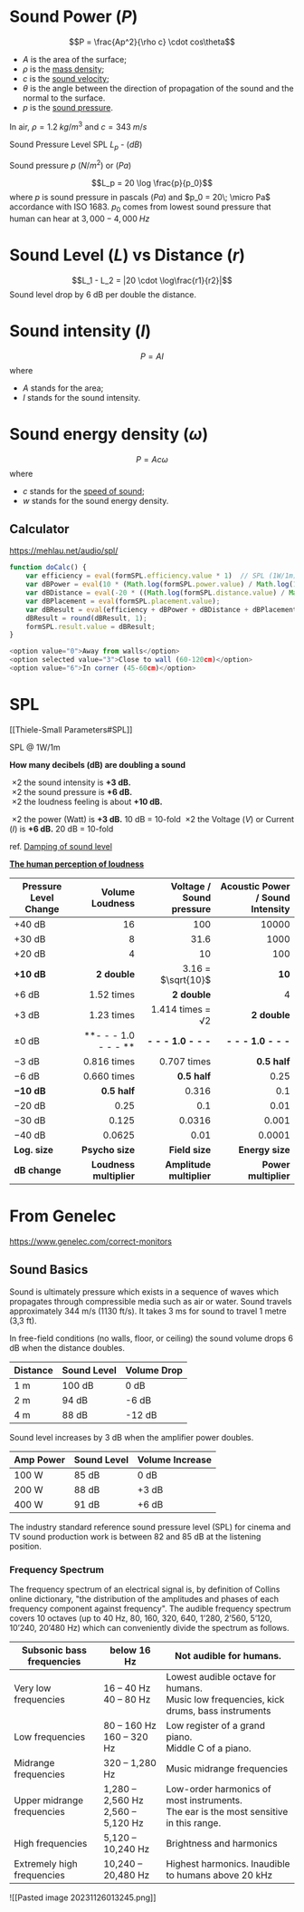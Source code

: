 # Sound Power $(P)$

$$P = \frac{Ap^2}{\rho c} \cdot cos\theta$$
- $A$ is the area of the surface;
- $\rho$ is the [mass density](https://en.wikipedia.org/wiki/Mass_density "Mass density");
- $c$ is the [sound velocity](https://en.wikipedia.org/wiki/Sound_velocity "Sound velocity");
- $\theta$ is the angle between the direction of propagation of the sound and the normal to the surface.
- $p$ is the [sound pressure](https://en.wikipedia.org/wiki/Sound_pressure "Sound pressure").

In air, $\rho = 1.2 \;kg/m^{3}$ and $c = 343 \;m/s$

Sound Pressure Level SPL $L_p$ - $(dB)$

Sound pressure $p$ $(N/m^2)$ or $(Pa)$

$$L_p = 20 \log \frac{p}{p_0}$$
where $p$ is sound pressure in pascals $(Pa)$
and $p_0 = 20\; \micro Pa$ accordance with ISO 1683.
$p_0$ comes from lowest sound pressure that human can hear at $3,000-4,000 \;Hz$

# Sound Level $(L)$  vs  Distance $(r)$
$$L_1 - L_2 = |20 \cdot \log\frac{r1}{r2}|$$
Sound level drop by 6 dB per double the distance.


# Sound intensity $(I)$
$$P = AI$$
where
- _A_ stands for the area;
- _I_ stands for the sound intensity.

# Sound energy density $(\omega)$
$$P=Ac\omega$$
where
- _c_ stands for the [speed of sound](https://en.wikipedia.org/wiki/Speed_of_sound "Speed of sound");
- _w_ stands for the sound energy density.

## Calculator
https://mehlau.net/audio/spl/

```js
function doCalc() {
	var efficiency = eval(formSPL.efficiency.value * 1)  // SPL (1W/1m)
	var dBPower = eval(10 * (Math.log(formSPL.power.value) / Math.log(10)));  // Amp Power Watt
	var dBDistance = eval(-20 * ((Math.log(formSPL.distance.value) / Math.log(10)))); // m
	var dBPlacement = eval(formSPL.placement.value);
	var dBResult = eval(efficiency + dBPower + dBDistance + dBPlacement * 1);  // dB
	dBResult = round(dBResult, 1);
	formSPL.result.value = dBResult;
}

<option value="0">Away from walls</option>
<option selected value="3">Close to wall (60-120cm)</option>
<option value="6">In corner (45-60cm)</option>
```
# SPL 
[[Thiele-Small Parameters#SPL]]

SPL @ 1W/1m

**How many decibels (dB) are doubling a sound**

 $\times 2$ the sound intensity is **+3 dB.**  
 $\times 2$  the sound pressure is **+6 dB.**  
 $\times 2$  the loudness feeling is about **+10 dB.**

 $\times 2$ the power (Watt) is **+3 dB.** 10 dB = 10-fold
 $\times 2$ the Voltage $(V)$ or Current $(I)$ is **+6 dB.** 20 dB = 10-fold

ref. [Damping of sound level](http://www.sengpielaudio.com/calculator-distance.htm)

[**The human perception of loudness**](http://www.sengpielaudio.com/calculator-loudness.htm)


|**Pressure Level Change**|**Volume Loudness**|**Voltage / Sound pressure** | **Acoustic Power / Sound Intensity**|
|---|---:|---:|---:|
|+40 dB|16|100|10000|
|+30 dB|8|31.6|1000|
|+20 dB|4|10|100|
|**+10 dB**|**2 double**|3.16 = $\sqrt{10}$|**10**|
|+6 dB|1.52 times|**2 double**|4|
|+3 dB|1.23 times|1.414 times = √2|**2 double**|
|±0 dB|**- - - 1.0 - - - **|**- - - 1.0 - - -**|**- - - 1.0 - - -**|
|−3 dB|0.816 times|0.707 times|**0.5 half**|
|−6 dB|0.660 times|**0.5 half**|0.25|
|**−10 dB**|**0.5 half**|0.316|0.1|
|−20 dB|0.25|0.1|0.01|
|−30 dB|0.125|0.0316|0.001|
|−40 dB|0.0625|0.01|0.0001|
|**Log. size**|**Psycho size**|**Field size**|**Energy size**|
|**dB change**|**Loudness multiplier**|**Amplitude multiplier**|**Power multiplier**|




# From Genelec
https://www.genelec.com/correct-monitors

## Sound Basics

Sound is ultimately pressure which exists in a sequence of waves which propagates through compressible media such as air or water. Sound travels approximately 344 m/s (1130 ft/s). It takes 3 ms for sound to travel 1 metre (3,3 ft).

In free-field conditions (no walls, floor, or ceiling) the sound volume drops 6 dB when the distance doubles.

|Distance|Sound Level|Volume Drop|
|---|---|---|
|1 m|100 dB|0 dB|
|2 m|94 dB|-6 dB|
|4 m|88 dB|-12 dB|

Sound level increases by 3 dB when the amplifier power doubles.

|Amp Power|Sound Level|Volume Increase|
|---|---|---|
|100 W|85 dB|0 dB|
|200 W|88 dB|+3 dB|
|400 W|91 dB|+6 dB|

The industry standard reference sound pressure level (SPL) for cinema and TV sound production work is between 82 and 85 dB at the listening position.

### Frequency Spectrum

The frequency spectrum of an electrical signal is, by definition of Collins online dictionary, "the distribution of the amplitudes and phases of each frequency component against frequency". The audible frequency spectrum covers 10 octaves (up to 40 Hz, 80, 160, 320, 640, 1’280, 2’560, 5’120, 10’240, 20’480 Hz) which can conveniently divide the spectrum as follows.

|Subsonic bass frequencies|below 16 Hz|Not audible for humans.|
|---|---|---|
|Very low frequencies|16 – 40 Hz  <br>40 – 80 Hz|Lowest audible octave for humans.  <br>Music low frequencies, kick drums, bass instruments|
|Low frequencies|80 – 160 Hz  <br>160 – 320 Hz|Low register of a grand piano.  <br>Middle C of a piano.|
|Midrange frequencies|320 – 1,280 Hz|Music midrange frequencies|
|Upper midrange frequencies|1,280 – 2,560 Hz  <br>2,560 – 5,120 Hz|Low-order harmonics of most instruments.  <br>The ear is the most sensitive in this range.|
|High frequencies|5,120 – 10,240 Hz|Brightness and harmonics|
|Extremely high frequencies|10,240 – 20,480 Hz|Highest harmonics. Inaudible to humans above 20 kHz|


![[Pasted image 20231126013245.png]]